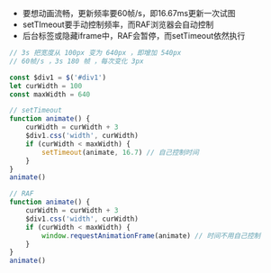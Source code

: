 - 要想动画流畅，更新频率要60帧/s，即16.67ms更新一次试图
- setTImeout要手动控制频率，而RAF浏览器会自动控制
- 后台标签或隐藏iframe中，RAF会暂停，而setTimeout依然执行

```javascript
// 3s 把宽度从 100px 变为 640px ，即增加 540px
// 60帧/s ，3s 180 帧 ，每次变化 3px

const $div1 = $('#div1')
let curWidth = 100
const maxWidth = 640

// setTimeout
function animate() {
    curWidth = curWidth + 3
    $div1.css('width', curWidth)
    if (curWidth < maxWidth) {
        setTimeout(animate, 16.7) // 自己控制时间
    }
}
animate()

// RAF
function animate() {
    curWidth = curWidth + 3
    $div1.css('width', curWidth)
    if (curWidth < maxWidth) {
        window.requestAnimationFrame(animate) // 时间不用自己控制
    }
}
animate()
```